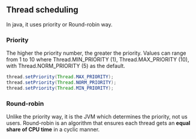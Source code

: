 ## Thread scheduling
In java, it uses priority or Round-robin way.

### Priority
The higher the priority number, the greater the priority.
Values can range from 1 to 10 where Thread.MIN_PRIORITY (1), Thread.MAX_PRIORITY (10), with Thread.NORM_PRIORITY (5) as the default.
```java
thread.setPriority(Thread.MAX_PRIORITY);
thread.setPriority(Thread.NORM_PRIORITY);
thread.setPriority(Thread.MIN_PRIORITY);
```

### Round-robin
Unlike the priority way, it is the JVM which determines the priority, not us users. Round-robin is an algorithm that ensures each thread gets
an **equal share of CPU time** in a cyclic manner.
